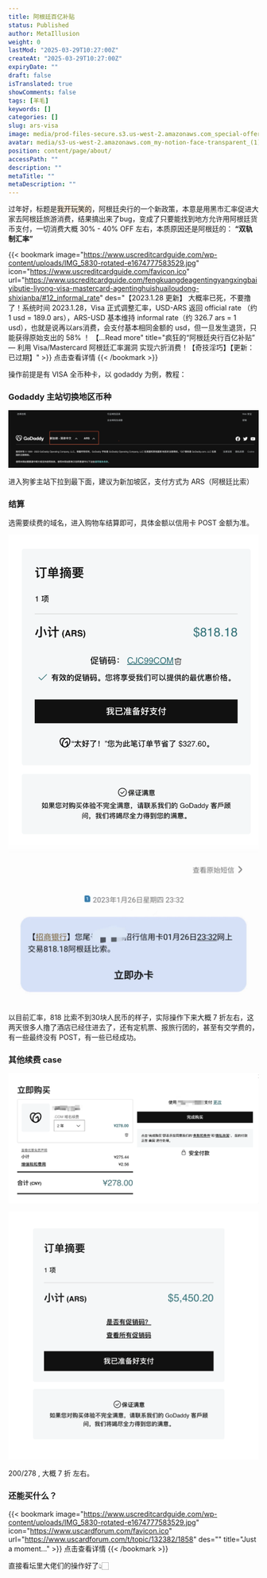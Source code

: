 ```yaml
---
title: 阿根廷百亿补贴
status: Published
author: MetaIllusion
weight: 0
lastMod: "2025-03-29T10:27:00Z"
createAt: "2025-03-29T10:27:00Z"
expiryDate: ""
draft: false
isTranslated: true
showComments: false
tags: [羊毛]
keywords: []
categories: []
slug: ars-visa
image: media/prod-files-secure.s3.us-west-2.amazonaws.com_special-offer-40-off-banner-design-on-white-background-vector-illustration-R1XW7W.jpg
avatar: media/s3-us-west-2.amazonaws.com_my-notion-face-transparent_(1).png
position: content/page/about/
accessPath: ""
description: ""
metaTitle: ""
metaDescription: ""
---
```





过年好，标题是<span style="background-color: rgba(251, 236, 221, 1);">我开玩笑的</span>，阿根廷央行的一个新政策，本意是用黑市汇率促进大家去阿根廷旅游消费，结果搞出来了bug，变成了只要能找到地方允许用阿根廷货币支付，一切消费大概 30% - 40% OFF 左右，本质原因还是阿根廷的： **“双轨制汇率”** 

{{< bookmark image="https://www.uscreditcardguide.com/wp-content/uploads/IMG_5830-rotated-e1674777583529.jpg" icon="https://www.uscreditcardguide.com/favicon.ico" url="https://www.uscreditcardguide.com/fengkuangdeagentingyangxingbaiyibutie-liyong-visa-mastercard-agentinghuishuailoudong-shixianba/#12_informal_rate"  des="【2023.1.28 更新】 大概率已死，不要撸了！系统时间 2023.1.28，Visa 正式调整汇率，USD-ARS 返回 official rate （约 1 usd = 189.0 ars），ARS-USD 基本维持 informal rate（约 326.7 ars = 1 usd），也就是说再以ars消费，会支付基本相同金额的 usd，但一旦发生退货，只能获得原始支出的 58% ！ 【...Read more"  title="疯狂的“阿根廷央行百亿补贴” — 利用 Visa/Mastercard 阿根廷汇率漏洞 实现六折消费！【奇技淫巧】【更新：已过期】"   >}}
点击查看详情
{{< /bookmark >}}

<!--more-->操作前提是有 VISA 全币种卡，以 godaddy 为例，教程：

### Godaddy 主站切换地区币种
![](media/prod-files-secure.s3.us-west-2.amazonaws.com_932ac0b8-a1c0-48a0-93ad-115e5d21b02b.png)

进入狗爹主站下拉到最下面，建议为新加坡区，支付方式为 ARS（阿根廷比索）



### 结算
选需要续费的域名，进入购物车结算即可，具体金额以信用卡 POST 金额为准。

![](media/prod-files-secure.s3.us-west-2.amazonaws.com_30ebe666-7573-4efd-aa9a-5d0fdb390636.png)



![](media/prod-files-secure.s3.us-west-2.amazonaws.com_9a4024cb-b219-4011-9bb2-c3f6f865b758.png)

以目前汇率，818 比索不到30块人民币的样子，实际操作下来大概 7 折左右，这两天很多人撸了酒店已经住进去了，还有定机票、报旅行团的，甚至有交学费的，有一些最终没有 POST，有一些已经成功。



### 其他续费 case


![](media/prod-files-secure.s3.us-west-2.amazonaws.com_9175362b-1b3c-4f55-bde2-ffc8382f2085.png)

![](media/prod-files-secure.s3.us-west-2.amazonaws.com_4698bdae-3e3e-4781-a2ad-16e35a9a993a.png)

200/278 , 大概 7 折 左右。

### 还能买什么？
{{< bookmark image="https://www.uscreditcardguide.com/wp-content/uploads/IMG_5830-rotated-e1674777583529.jpg" icon="https://www.uscardforum.com/favicon.ico" url="https://www.uscardforum.com/t/topic/132382/1858"  des=""  title="Just a moment..."   >}}
点击查看详情
{{< /bookmark >}}

直接看坛里大佬们的操作好了👆🏻

